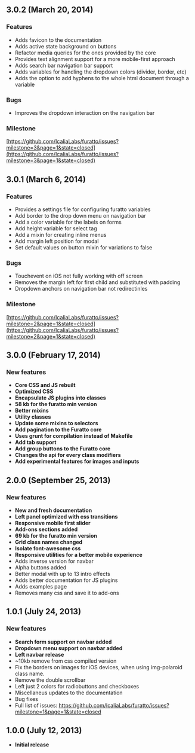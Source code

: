 ## 3.0.2 (March 20, 2014)
### Features

- Adds favicon to the documentation
- Adds active state background on buttons
- Refactor media queries for the ones provided by the core
- Provides text alignment support for a more mobile-first approach
- Adds search bar navigation bar support
- Adds variables for handling the dropdown colors (divider, border, etc)
- Adds the option to add hyphens to the whole html document through a
  variable

### Bugs

- Improves the dropdown interaction on the navigation bar

### Milestone

[https://github.com/IcaliaLabs/furatto/issues?milestone=3&page=1&state=closed](https://github.com/IcaliaLabs/furatto/issues?milestone=3&page=1&state=closed)


## 3.0.1 (March 6, 2014)
### Features

- Provides a settings file for configuring furatto variables
- Add border to the drop down menu on navigation bar
- Add a color variable for the labels on forms
- Add height variable for select tag
- Add a mixin for creating inline menus
- Add margin left position for modal
- Set default values on button mixin for variations to false

### Bugs

- Touchevent on iOS not fully working with off screen
- Removes the margin left for first child and substituted with padding
- Dropdown anchors on navigation bar not redirectinles

### Milestone

[https://github.com/IcaliaLabs/furatto/issues?milestone=2&page=1&state=closed](https://github.com/IcaliaLabs/furatto/issues?milestone=2&page=1&state=closed)



## 3.0.0 (February 17, 2014)
### New features
- **Core CSS and JS rebuilt**
- **Optimized CSS**
- **Encapsulate JS plugins into classes**
- **58 kb for the furatto min version**
- **Better mixins**
- **Utility classes**
- **Update some mixins to selectors**
- **Add pagination to the Furatto core**
- **Uses grunt for compilation instead of Makefile**
- **Add tab support**
- **Add group buttons to the Furatto core**
- **Changes the api for every class modifiers**
- **Add experimental features for images and inputs**

## 2.0.0 (September 25, 2013)
### New features
- **New and fresh documentation**
- **Left panel optimized with css transitions**
- **Responsive mobile first slider**
- **Add-ons sections added**
- **69 kb for the furatto min version**
- **Grid class names changed**
- **Isolate font-awesome css**
- **Responsive utilities for a better mobile experience**
- Adds inverse version for navbar
- Alpha buttons added
- Better modal with up to 13 intro effects
- Adds better documentation for JS plugins
- Adds examples page
- Removes many css and save it to add-ons

## 1.0.1 (July 24, 2013)
### New features
- **Search form support on navbar added**
- **Dropdown menu support on navbar added**
- **Left navbar release**
- ~10kb remove from css compiled version 
- Fix the borders on images for iOS devices, when using img-polaroid class name.
- Remove the double scrollbar
- Left just 2 colors for radiobuttons and checkboxes
- Miscellaneus updates to the documentation
- Bug fixes
- Full list of issues: https://github.com/IcaliaLabs/furatto/issues?milestone=1&page=1&state=closed

## 1.0.0 (July 12, 2013)
- **Initial release**
